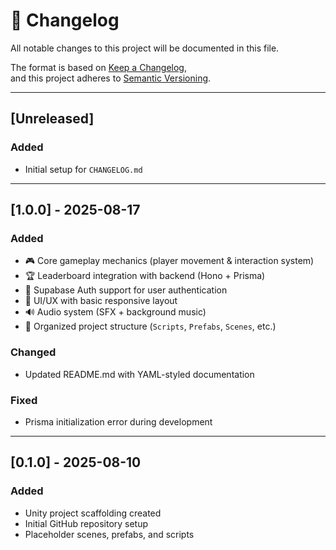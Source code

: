 # 📑 Changelog
All notable changes to this project will be documented in this file.  

The format is based on [Keep a Changelog](https://keepachangelog.com/en/1.0.0/),  
and this project adheres to [Semantic Versioning](https://semver.org/).  

---

## [Unreleased]
### Added
- Initial setup for `CHANGELOG.md`

---

## [1.0.0] - 2025-08-17
### Added
- 🎮 Core gameplay mechanics (player movement & interaction system)  
- 🏆 Leaderboard integration with backend (Hono + Prisma)  
- 🔐 Supabase Auth support for user authentication  
- 🎨 UI/UX with basic responsive layout  
- 🔊 Audio system (SFX + background music)  
- 📂 Organized project structure (`Scripts`, `Prefabs`, `Scenes`, etc.)

### Changed
- Updated README.md with YAML-styled documentation  

### Fixed
- Prisma initialization error during development  

---

## [0.1.0] - 2025-08-10
### Added
- Unity project scaffolding created  
- Initial GitHub repository setup  
- Placeholder scenes, prefabs, and scripts  
